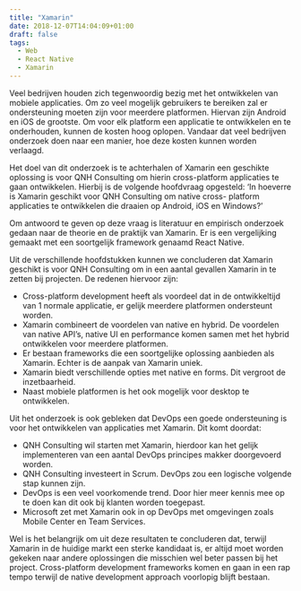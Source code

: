 ```yaml
---
title: "Xamarin"
date: 2018-12-07T14:04:09+01:00
draft: false
tags: 
  - Web
  - React Native
  - Xamarin
---
```



Veel bedrijven houden zich tegenwoordig bezig met het ontwikkelen van mobiele applicaties.
Om zo veel mogelijk gebruikers te bereiken zal er ondersteuning moeten zijn voor meerdere
platformen. Hiervan zijn Android en iOS de grootste. Om voor elk platform een applicatie te
ontwikkelen en te onderhouden, kunnen de kosten hoog oplopen. Vandaar dat veel bedrijven
onderzoek doen naar een manier, hoe deze kosten kunnen worden verlaagd.

Het doel van dit onderzoek is te achterhalen of Xamarin een geschikte oplossing is voor QNH
Consulting om hierin cross-platform applicaties te gaan ontwikkelen. Hierbij is de volgende
hoofdvraag opgesteld: ‘In hoeverre is Xamarin geschikt voor QNH Consulting om native cross-
platform applicaties te ontwikkelen die draaien op Android, iOS en Windows?’

Om antwoord te geven op deze vraag is literatuur en empirisch onderzoek gedaan naar de
theorie en de praktijk van Xamarin. Er is een vergelijking gemaakt met een soortgelijk
framework genaamd React Native.

Uit de verschillende hoofdstukken kunnen we concluderen dat Xamarin geschikt is voor QNH
Consulting om in een aantal gevallen Xamarin in te zetten bij projecten. De redenen hiervoor
zijn:

* Cross-platform development heeft als voordeel dat in de ontwikkeltijd van 1 normale
applicatie, er gelijk meerdere platformen ondersteunt worden.
* Xamarin combineert de voordelen van native en hybrid. De voordelen van native
API’s, native UI en performance komen samen met het hybrid ontwikkelen voor
meerdere platformen.
* Er bestaan frameworks die een soortgelijke oplossing aanbieden als Xamarin. Echter is
de aanpak van Xamarin uniek.
* Xamarin biedt verschillende opties met native en forms. Dit vergroot de
inzetbaarheid.
* Naast mobiele platformen is het ook mogelijk voor desktop te ontwikkelen.

Uit het onderzoek is ook gebleken dat DevOps een goede ondersteuning is voor het
ontwikkelen van applicaties met Xamarin. Dit komt doordat:

* QNH Consulting wil starten met Xamarin, hierdoor kan het gelijk implementeren van
een aantal DevOps principes makker doorgevoerd worden.
* QNH Consulting investeert in Scrum. DevOps zou een logische volgende stap kunnen
zijn.
* DevOps is een veel voorkomende trend. Door hier meer kennis mee op te doen kan dit
ook bij klanten worden toegepast.
* Microsoft zet met Xamarin ook in op DevOps met omgevingen zoals Mobile Center en
Team Services.

Wel is het belangrijk om uit deze resultaten te concluderen dat, terwijl Xamarin in de huidige
markt een sterke kandidaat is, er altijd moet worden gekeken naar andere oplossingen die
misschien wel beter passen bij het project. Cross-platform development frameworks komen en
gaan in een rap tempo terwijl de native development approach voorlopig blijft bestaan.